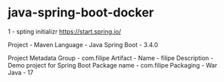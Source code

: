 # java-spring-boot-docker

1 - spting initializr
https://start.spring.io/

Project - Maven
Language - Java
Spring Boot - 3.4.0

Project Metadata
Group - com.filipe
Artifact -
Name - filipe
Description - Demo project for Spring Boot
Package name - com.filipe
Packaging - War
Java - 17

